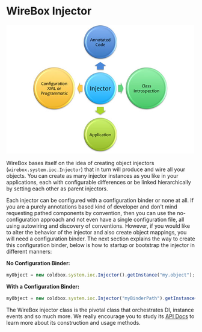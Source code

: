 # WireBox Injector

<img src="../images/injector_DIUniverse.jpg">

WireBox bases itself on the idea of creating object injectors (`wirebox.system.ioc.Injector`) that in turn will produce and wire all your objects. You can create as many injector instances as you like in your applications, each with configurable differences or be linked hierarchically by setting each other as parent injectors.

Each injector can be configured with a configuration binder or none at all. If you are a purely annotations based kind of developer and don't mind requesting pathed components by convention, then you can use the no-configuration approach and not even have a single configuration file, all using autowiring and discovery of conventions. However, if you would like to alter the behavior of the injector and also create object mappings, you will need a configuration binder. The next section explains the way to create this configuration binder, below is how to startup or bootstrap the injector in different manners:

**No Configuration Binder:**

```js
myObject = new coldbox.system.ioc.Injector().getInstance("my.object");
```

**With a Configuration Binder:**
```js
myObject = new coldbox.system.ioc.Injector("myBinderPath").getInstance("CoolObject");
```
The WireBox injector class is the pivotal class that orchestrates DI, instance events and so much more. We really encourage you to study its [API Docs](http://www.coldbox.org/api) to learn more about its construction and usage methods.




